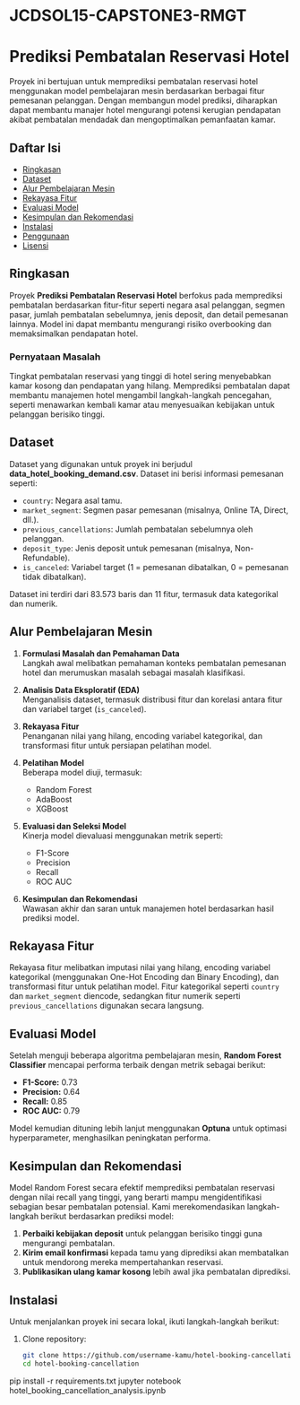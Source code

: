 # JCDSOL15-CAPSTONE3-RMGT
# Prediksi Pembatalan Reservasi Hotel

Proyek ini bertujuan untuk memprediksi pembatalan reservasi hotel menggunakan model pembelajaran mesin berdasarkan berbagai fitur pemesanan pelanggan. Dengan membangun model prediksi, diharapkan dapat membantu manajer hotel mengurangi potensi kerugian pendapatan akibat pembatalan mendadak dan mengoptimalkan pemanfaatan kamar.

## Daftar Isi
- [Ringkasan](#ringkasan)
- [Dataset](#dataset)
- [Alur Pembelajaran Mesin](#alur-pembelajaran-mesin)
- [Rekayasa Fitur](#rekayasa-fitur)
- [Evaluasi Model](#evaluasi-model)
- [Kesimpulan dan Rekomendasi](#kesimpulan-dan-rekomendasi)
- [Instalasi](#instalasi)
- [Penggunaan](#penggunaan)
- [Lisensi](#lisensi)

## Ringkasan
Proyek **Prediksi Pembatalan Reservasi Hotel** berfokus pada memprediksi pembatalan berdasarkan fitur-fitur seperti negara asal pelanggan, segmen pasar, jumlah pembatalan sebelumnya, jenis deposit, dan detail pemesanan lainnya. Model ini dapat membantu mengurangi risiko overbooking dan memaksimalkan pendapatan hotel.

### Pernyataan Masalah
Tingkat pembatalan reservasi yang tinggi di hotel sering menyebabkan kamar kosong dan pendapatan yang hilang. Memprediksi pembatalan dapat membantu manajemen hotel mengambil langkah-langkah pencegahan, seperti menawarkan kembali kamar atau menyesuaikan kebijakan untuk pelanggan berisiko tinggi.

## Dataset
Dataset yang digunakan untuk proyek ini berjudul **data_hotel_booking_demand.csv**. Dataset ini berisi informasi pemesanan seperti:
- `country`: Negara asal tamu.
- `market_segment`: Segmen pasar pemesanan (misalnya, Online TA, Direct, dll.).
- `previous_cancellations`: Jumlah pembatalan sebelumnya oleh pelanggan.
- `deposit_type`: Jenis deposit untuk pemesanan (misalnya, Non-Refundable).
- `is_canceled`: Variabel target (1 = pemesanan dibatalkan, 0 = pemesanan tidak dibatalkan).

Dataset ini terdiri dari 83.573 baris dan 11 fitur, termasuk data kategorikal dan numerik.

## Alur Pembelajaran Mesin

1. **Formulasi Masalah dan Pemahaman Data**  
   Langkah awal melibatkan pemahaman konteks pembatalan pemesanan hotel dan merumuskan masalah sebagai masalah klasifikasi.

2. **Analisis Data Eksploratif (EDA)**  
   Menganalisis dataset, termasuk distribusi fitur dan korelasi antara fitur dan variabel target (`is_canceled`).

3. **Rekayasa Fitur**  
   Penanganan nilai yang hilang, encoding variabel kategorikal, dan transformasi fitur untuk persiapan pelatihan model.

4. **Pelatihan Model**  
   Beberapa model diuji, termasuk:
   - Random Forest
   - AdaBoost
   - XGBoost

5. **Evaluasi dan Seleksi Model**  
   Kinerja model dievaluasi menggunakan metrik seperti:
   - F1-Score
   - Precision
   - Recall
   - ROC AUC

6. **Kesimpulan dan Rekomendasi**  
   Wawasan akhir dan saran untuk manajemen hotel berdasarkan hasil prediksi model.

## Rekayasa Fitur

Rekayasa fitur melibatkan imputasi nilai yang hilang, encoding variabel kategorikal (menggunakan One-Hot Encoding dan Binary Encoding), dan transformasi fitur untuk pelatihan model. Fitur kategorikal seperti `country` dan `market_segment` diencode, sedangkan fitur numerik seperti `previous_cancellations` digunakan secara langsung.

## Evaluasi Model

Setelah menguji beberapa algoritma pembelajaran mesin, **Random Forest Classifier** mencapai performa terbaik dengan metrik sebagai berikut:
- **F1-Score:** 0.73
- **Precision:** 0.64
- **Recall:** 0.85
- **ROC AUC:** 0.79

Model kemudian dituning lebih lanjut menggunakan **Optuna** untuk optimasi hyperparameter, menghasilkan peningkatan performa.

## Kesimpulan dan Rekomendasi

Model Random Forest secara efektif memprediksi pembatalan reservasi dengan nilai recall yang tinggi, yang berarti mampu mengidentifikasi sebagian besar pembatalan potensial. Kami merekomendasikan langkah-langkah berikut berdasarkan prediksi model:
1. **Perbaiki kebijakan deposit** untuk pelanggan berisiko tinggi guna mengurangi pembatalan.
2. **Kirim email konfirmasi** kepada tamu yang diprediksi akan membatalkan untuk mendorong mereka mempertahankan reservasi.
3. **Publikasikan ulang kamar kosong** lebih awal jika pembatalan diprediksi.

## Instalasi

Untuk menjalankan proyek ini secara lokal, ikuti langkah-langkah berikut:

1. Clone repository:
   ```bash
   git clone https://github.com/username-kamu/hotel-booking-cancellation.git
   cd hotel-booking-cancellation

pip install -r requirements.txt
jupyter notebook hotel_booking_cancellation_analysis.ipynb

